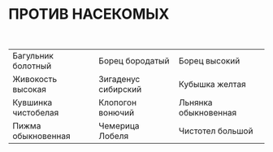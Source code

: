 # ПРОТИВ НАСЕКОМЫХ

 

|                     |                     |                      |
|---------------------|---------------------|----------------------|
| Багульник болотный  | Борец бородатый     | Борец высокий        |
| Живокость высокая   | Зигаденус сибирский | Кубышка желтая       |
| Кувшинка чистобелая | Клопогон вонючий    | Льнянка обыкновенная |
| Пижма обыкновенная  | Чемерица Лобеля     | Чистотел большой     |
